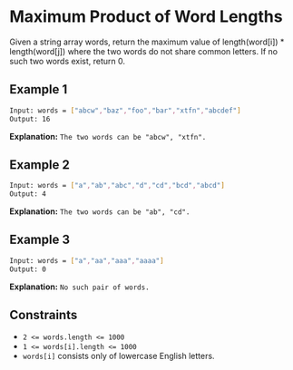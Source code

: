 # Maximum Product of Word Lengths

Given a string array words, return the maximum value of length(word[i]) * length(word[j]) where the two words do not share common letters. If no such two words exist, return 0.

## Example 1

```bash
Input: words = ["abcw","baz","foo","bar","xtfn","abcdef"]
Output: 16
```

**Explanation:** `The two words can be "abcw", "xtfn".`

## Example 2

```bash
Input: words = ["a","ab","abc","d","cd","bcd","abcd"]
Output: 4
```

**Explanation:** `The two words can be "ab", "cd".`

## Example 3

```bash
Input: words = ["a","aa","aaa","aaaa"]
Output: 0
```

**Explanation:** `No such pair of words.`

## Constraints

- `2 <= words.length <= 1000`
- `1 <= words[i].length <= 1000`
- `words[i]` consists only of lowercase English letters.

